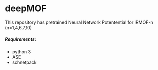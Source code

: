 # deepMOF
This repository has pretrained Neural Network Potentential for IRMOF-n (n=1,4,6,7,10)
 
##### Requirements:
- python 3
- ASE
- schnetpack
